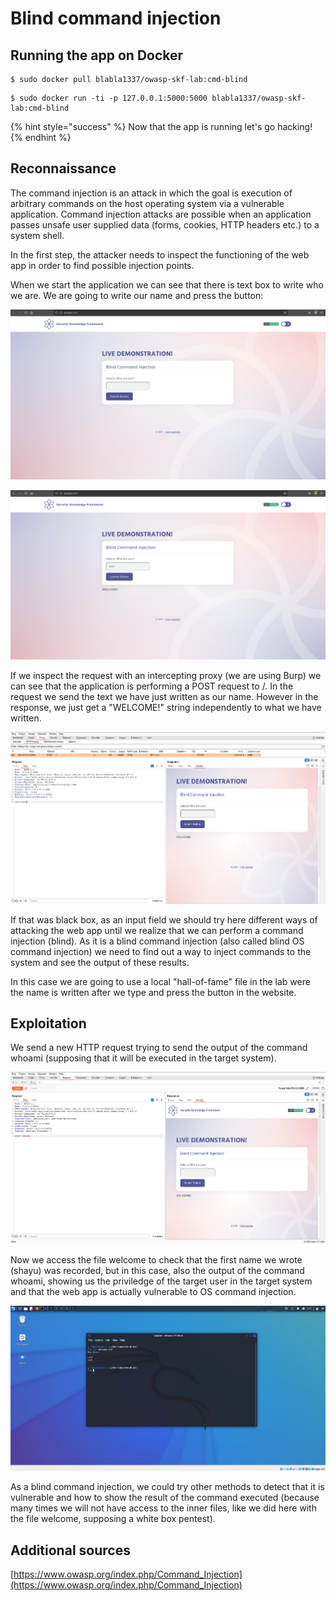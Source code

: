 # Blind command injection

## Running the app on Docker

```
$ sudo docker pull blabla1337/owasp-skf-lab:cmd-blind
```

```
$ sudo docker run -ti -p 127.0.0.1:5000:5000 blabla1337/owasp-skf-lab:cmd-blind
```

{% hint style="success" %}
Now that the app is running let's go hacking!
{% endhint %}

## Reconnaissance

The command injection is an attack in which the goal is execution of arbitrary commands on the host operating system via a vulnerable application. Command injection attacks are possible when an application passes unsafe user supplied data (forms, cookies, HTTP headers etc.) to a system shell.

In the first step, the attacker needs to inspect the functioning of the web app in order to find possible injection points.

When we start the application we can see that there is text box to write who we are. We are going to write our name and press the button:

![](../../.gitbook/assets/python/CMD-Blind/1.png)

![](../../.gitbook/assets/python/CMD-Blind/2.png)

If we inspect the request with an intercepting proxy (we are using Burp) we can see that the application is performing a POST request to /. In the request we send the text we have just written as our name. However in the response, we just get a "WELCOME!" string independently to what we have written.

![](../../.gitbook/assets/python/CMD-Blind/3.png)

If that was black box, as an input field we should try here different ways of attacking the web app until we realize that we can perform a command injection (blind). As it is a blind command injection (also called blind OS command injection) we need to find out a way to inject commands to the system and see the output of these results.

In this case we are going to use a local "hall-of-fame" file in the lab were the name is written after we type and press the button in the website.

## Exploitation

We send a new HTTP request trying to send the output of the command whoami (supposing that it will be executed in the target system).

![](../../.gitbook/assets/python/CMD-Blind/4.png)

Now we access the file welcome to check that the first name we wrote (shayu) was recorded, but in this case, also the output of the command whoami, showing us the priviledge of the target user in the target system and that the web app is actually vulnerable to OS command injection.

![](../../.gitbook/assets/python/CMD-Blind/5.png)

As a blind command injection, we could try other methods to detect that it is vulnerable and how to show the result of the command executed (because many times we will not have access to the inner files, like we did here with the file welcome, supposing a white box pentest).

## Additional sources

[https://www.owasp.org/index.php/Command_Injection](https://www.owasp.org/index.php/Command_Injection)
